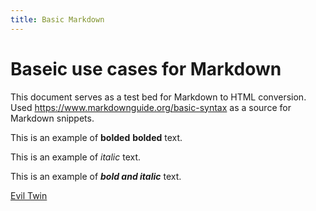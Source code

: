 ```yaml
---
title: Basic Markdown
---
```


# Baseic use cases for Markdown

This document serves as a test bed for Markdown to HTML conversion. Used <https://www.markdownguide.org/basic-syntax> as a source for Markdown snippets.

This is an example of **bolded** __bolded__ text.

This is an example of *italic* text.

This is an example of ***bold and italic*** text.

[Evil Twin](/evil-twin/1Intro.md)
